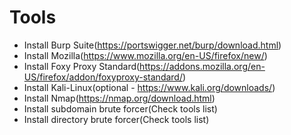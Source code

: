 # Tools

* Install Burp Suite(https://portswigger.net/burp/download.html)
* Install Mozilla(https://www.mozilla.org/en-US/firefox/new/)
* Install Foxy Proxy Standard(https://addons.mozilla.org/en-US/firefox/addon/foxyproxy-standard/)
* Install Kali-Linux(optional - https://www.kali.org/downloads/)
* Install Nmap(https://nmap.org/download.html)
* Install subdomain brute forcer(Check tools list)
* Install directory brute forcer(Check tools list)
